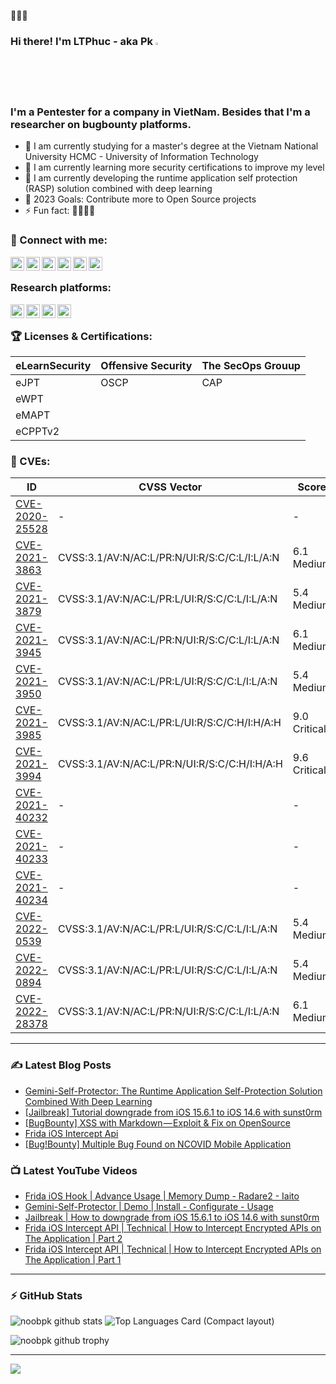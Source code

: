🚀🚀🚀

### Hi there! I'm LTPhuc - aka Pk <a href="https://noobpk.github.io"><img src="https://media.giphy.com/media/hvRJCLFzcasrR4ia7z/giphy.gif" width="2%"></a>

### I'm a Pentester for a company in VietNam. Besides that I'm a researcher on bugbounty platforms.

- 🌱 I am currently studying for a master's degree at the Vietnam National University HCMC - University of Information Technology
- 🌱 I am currently learning more security certifications to improve my level
- 🔭 I am currently developing the runtime application self protection (RASP) solution combined with deep learning
- 🥅 2023 Goals: Contribute more to Open Source projects
- ⚡ Fun fact: 🤔🤔🤔🤔

### 🔗 Connect with me:

[<img align="left" alt="noobpk.github.io" width="22px" src="https://upload.wikimedia.org/wikipedia/commons/4/4b/Breezeicons-apps-32-preferences-system-network.svg" />][website]
[<img align="left" alt="noobpk | LinkedIn" width="22px" src="https://raw.githubusercontent.com/rahuldkjain/github-profile-readme-generator/master/src/images/icons/Social/linked-in-alt.svg" />][linkedin]
[<img align="left" alt="noobpk | YouTube" width="22px" src="https://raw.githubusercontent.com/rahuldkjain/github-profile-readme-generator/master/src/images/icons/Social/youtube.svg" />][youtube]
[<img align="left" alt="noobpk | Medium" width="22px" src="https://raw.githubusercontent.com/rahuldkjain/github-profile-readme-generator/master/src/images/icons/Social/medium.svg" />][medium]
[<img align="left" alt="noobpk | Instagram" width="22px" src="https://raw.githubusercontent.com/rahuldkjain/github-profile-readme-generator/master/src/images/icons/Social/instagram.svg" />][instagram]
[<img align="left" alt="noobpk | Telegram" width="22px" src="https://upload.wikimedia.org/wikipedia/commons/8/83/Telegram_2019_Logo.svg"/>][telegram]

<br />


### Research platforms:

[<img align="left" alt="noobpk | Hackthebox" width="22px" src="https://cdnjs.cloudflare.com/ajax/libs/simple-icons/4.5.0/hackthebox.svg" />][hackthebox]
[<img align="left" alt="noobpk | HackerOne" width="22px" src="https://cdn.jsdelivr.net/npm/simple-icons@3.13.0/icons/hackerone.svg" />][hackerone]
[<img align="left" alt="noobpk | Bugcrowd" width="22px" src="https://raw.githubusercontent.com/noobpk/noobpk.github.io/master/assets/img/bugcrowd.svg" />][bugcrowd]
[<img align="left" alt="noobpk | Huntr" width="22px" src="https://upload.wikimedia.org/wikipedia/commons/4/43/Hacker_behind_PC.svg" />][huntr]

<br />

### 🏆 Licenses & Certifications:

|eLearnSecurity|Offensive Security|The SecOps Grouup|
|---|---|---|
|eJPT|OSCP|CAP|
|eWPT|   |   |
|eMAPT|   |   |
|eCPPTv2|   |   |

### 🔎 CVEs:
|ID|CVSS Vector|Score|Product|
|---|---|---|---|
|[CVE-2020-25528](https://nvd.nist.gov/vuln/detail/CVE-2020-25528)|-|-|[Cutephp](https://github.com/CuteNews/cutenews-2.0)|
|[CVE-2021-3863](https://nvd.nist.gov/vuln/detail/CVE-2021-3863)|CVSS:3.1/AV:N/AC:L/PR:N/UI:R/S:C/C:L/I:L/A:N|6.1 Medium|[Snipe-IT](https://github.com/snipe/snipe-it)|
|[CVE-2021-3879](https://nvd.nist.gov/vuln/detail/CVE-2021-3879)|CVSS:3.1/AV:N/AC:L/PR:L/UI:R/S:C/C:L/I:L/A:N|5.4 Medium|[Snipe-IT](https://github.com/snipe/snipe-it)|
|[CVE-2021-3945](https://nvd.nist.gov/vuln/detail/CVE-2021-3945)|CVSS:3.1/AV:N/AC:L/PR:N/UI:R/S:C/C:L/I:L/A:N|6.1 Medium|[Django-Helpdesk](https://github.com/django-helpdesk/django-helpdesk)|
|[CVE-2021-3950](https://nvd.nist.gov/vuln/detail/CVE-2021-3950)|CVSS:3.1/AV:N/AC:L/PR:L/UI:R/S:C/C:L/I:L/A:N|5.4 Medium|[Django-Helpdesk](https://github.com/django-helpdesk/django-helpdesk)|
|[CVE-2021-3985](https://nvd.nist.gov/vuln/detail/CVE-2021-3985)|CVSS:3.1/AV:N/AC:L/PR:L/UI:R/S:C/C:H/I:H/A:H|9.0 Critical|[Kimai2](https://github.com/kevinpapst/kimai2)|
|[CVE-2021-3994](https://nvd.nist.gov/vuln/detail/CVE-2021-3994)|CVSS:3.1/AV:N/AC:L/PR:N/UI:R/S:C/C:H/I:H/A:H|9.6 Critical|[Django-Helpdesk](https://github.com/django-helpdesk/django-helpdesk)|
|[CVE-2021-40232](https://nvd.nist.gov/vuln/detail/CVE-2021-40232)|-|-|[Pluck-CMS](https://github.com/pluck-cms/pluck)|
|[CVE-2021-40233](https://nvd.nist.gov/vuln/detail/CVE-2021-40233)|-|-|[Typi-CMS](https://github.com/TypiCMS)|
|[CVE-2021-40234](https://nvd.nist.gov/vuln/detail/CVE-2021-40234)|-|-|[Typi-CMS](https://github.com/TypiCMS)|
|[CVE-2022-0539](https://nvd.nist.gov/vuln/detail/CVE-2022-0539)|CVSS:3.1/AV:N/AC:L/PR:L/UI:R/S:C/C:L/I:L/A:N|5.4 Medium|[Beanstalk_Console](https://github.com/ptrofimov/beanstalk_console)|
|[CVE-2022-0894](https://nvd.nist.gov/vuln/detail/CVE-2022-0894)|CVSS:3.1/AV:N/AC:L/PR:L/UI:R/S:C/C:L/I:L/A:N|5.4 Medium|[Pimcore](https://github.com/pimcore/pimcore)|
|[CVE-2022-28378](https://nvd.nist.gov/vuln/detail/CVE-2022-28378)|CVSS:3.1/AV:N/AC:L/PR:N/UI:R/S:C/C:L/I:L/A:N|6.1 Medium|[CraftCMS](https://github.com/craftcms/cms)|


---
### :writing_hand: Latest Blog Posts

<!-- BLOG-POST-LIST:START -->
- [Gemini-Self-Protector: The Runtime Application Self-Protection Solution Combined With Deep Learning](https://lethanhphuc-pk.medium.com/gemini-self-protector-the-runtime-application-self-protection-solution-combined-with-deep-learning-712033dbc961?source=rss-f49608fd9825------2)
- [[Jailbreak] Tutorial downgrade from iOS 15.6.1 to iOS 14.6 with sunst0rm](https://lethanhphuc-pk.medium.com/jailbreak-tutorial-downgrade-from-ios-15-6-1-to-ios-14-6-with-sunst0rm-d5626101423b?source=rss-f49608fd9825------2)
- [[BugBounty] XSS with Markdown — Exploit &amp; Fix on OpenSource](https://lethanhphuc-pk.medium.com/bugbounty-xss-with-markdown-exploit-fix-on-opensource-1baecebe9645?source=rss-f49608fd9825------2)
- [Frida iOS Intercept Api](https://lethanhphuc-pk.medium.com/frida-ios-intercept-api-a5c4ef22a093?source=rss-f49608fd9825------2)
- [[Bug!Bounty] Multiple Bug Found on NCOVID Mobile Application](https://lethanhphuc-pk.medium.com/bugbounty-multiple-bug-found-on-ncovid-mobile-application-609fa3468388?source=rss-f49608fd9825------2)
<!-- BLOG-POST-LIST:END -->

### 📺 Latest YouTube Videos

<!-- YOUTUBE:START -->
- [Frida iOS Hook | Advance Usage | Memory Dump - Radare2 - Iaito](https://www.youtube.com/watch?v=nUqE4EYWiEc)
- [Gemini-Self-Protector | Demo | Install - Configurate - Usage](https://www.youtube.com/watch?v=sUJsJE29KcE)
- [Jailbreak | How to downgrade from iOS 15.6.1 to iOS 14.6 with sunst0rm](https://www.youtube.com/watch?v=Qly_uktHuQs)
- [Frida iOS Intercept API | Technical | How to Intercept Encrypted APIs on The Application | Part 2](https://www.youtube.com/watch?v=IojcakLNtrA)
- [Frida iOS Intercept API | Technical | How to Intercept Encrypted APIs on The Application | Part 1](https://www.youtube.com/watch?v=BIB3ma3Tl34)
<!-- YOUTUBE:END -->
---
### :zap: GitHub Stats
  
![noobpk github stats](https://github-readme-stats.vercel.app/api?username=noobpk&count_private=true&show_icons=true&include_all_commits=true&theme=dark)
![Top Languages Card (Compact layout)](https://github-readme-stats.vercel.app/api/top-langs/?username=noobpk&layout=compact&theme=dark)

![noobpk github trophy](https://github-profile-trophy.vercel.app/?username=noobpk&theme=onedark)

---
![](https://komarev.com/ghpvc/?username=Noobpk&color=red&style=for-the-badge)

[website]: https://noobpk.github.io
[youtube]: https://www.youtube.com/channel/UCpd95cbpE3tkYkwjYA9JQCA
[instagram]: https://www.instagram.com/lethanhphuc.pk/
[linkedin]: https://www.linkedin.com/in/ltp-noobpk
[gists]: https://gist.github.com/noobpk
[gitlab]: https://gitlab.com/noobpk
[medium]: https://medium.com/@lethanhphuc.pk
[huntr]: https://huntr.dev/users/noobpk/
[hackthebox]: https://www.hackthebox.eu/profile/375639
[bugcrowd]: https://bugcrowd.com/noobpk
[hackerone]: https://hackerone.com/noobpk
[telegram]: https://t.me/Noobpk
